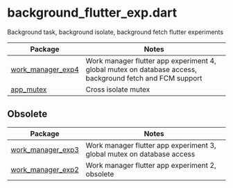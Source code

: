 # background_flutter_exp.dart

Background task, background isolate, background fetch flutter experiments

| Package | Notes |
| ---- | ---- |
| [work_manager_exp4](packages/work_manager_exp3) | Work manager flutter app experiment 4, global mutex on database access, background fetch and FCM support|
| [app_mutex](packages/app_mutex) | Cross isolate mutex |

## Obsolete
| Package | Notes |
| ---- | ---- |
| [work_manager_exp3](packages/work_manager_exp3) | Work manager flutter app experiment 3, global mutex on database access|
| [work_manager_exp2](packages/work_manager_exp2) | Work manager flutter app experiment 2, obsolete|

